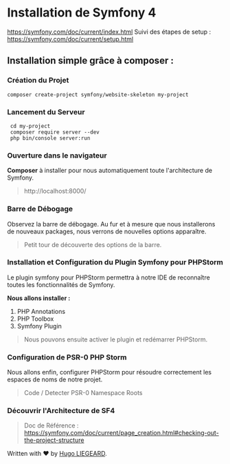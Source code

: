 ﻿# Installation de Symfony 4

https://symfony.com/doc/current/index.html
Suivi des étapes de setup : https://symfony.com/doc/current/setup.html
## Installation simple grâce à composer :

### Création du Projet

    composer create-project symfony/website-skeleton my-project

### Lancement du Serveur

     cd my-project
     composer require server --dev
     php bin/console server:run

### Ouverture dans le navigateur

**Composer** à installer pour nous automatiquement toute l'architecture de Symfony.

>http://localhost:8000/

### Barre de Débogage

Observez la barre de débogage. Au fur et à mesure que nous installerons de nouveaux packages, nous verrons de nouvelles options apparaître.

> Petit tour de découverte des options de la barre.

### Installation et Configuration du Plugin Symfony pour PHPStorm

Le plugin symfony pour PHPStorm permettra à notre IDE de reconnaître toutes les fonctionnalités de Symfony. 

**Nous allons installer :**

 1. PHP Annotations
 2. PHP Toolbox
 3. Symfony Plugin

> Nous pouvons ensuite activer le plugin et redémarrer PHPStorm.

### Configuration de PSR-0 PHP Storm
Nous allons enfin, configurer PHPStorm pour résoudre correctement les espaces de noms de notre projet.
> Code / Detecter PSR-0 Namespace Roots

### Découvrir l'Architecture de SF4
> Doc de Référence : https://symfony.com/doc/current/page_creation.html#checking-out-the-project-structure

Written with ❤️ by [Hugo LIEGEARD](https://github.com/hugoliegeard).
